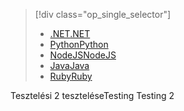 > [!div class="op_single_selector"]
> * [<span data-ttu-id="7deee-101">.NET</span><span class="sxs-lookup"><span data-stu-id="7deee-101">.NET</span></span>](../articles/active-directory-b2c/active-directory-b2c-devquickstarts-graph-dotnet.md)
> * [<span data-ttu-id="7deee-102">Python</span><span class="sxs-lookup"><span data-stu-id="7deee-102">Python</span></span>](active-directory-b2c-devquickstarts-graph-python.md)
> * [<span data-ttu-id="7deee-103">NodeJS</span><span class="sxs-lookup"><span data-stu-id="7deee-103">NodeJS</span></span>](active-directory-b2c-devquickstarts-graph-nodeJS.md)
> * [<span data-ttu-id="7deee-104">Java</span><span class="sxs-lookup"><span data-stu-id="7deee-104">Java</span></span>](active-directory-b2c-devquickstarts-graph-java.md)
> * [<span data-ttu-id="7deee-105">Ruby</span><span class="sxs-lookup"><span data-stu-id="7deee-105">Ruby</span></span>](active-directory-b2c-devquickstarts-graph-ruby.md)
> 
> 
<span data-ttu-id="7deee-106">Tesztelési 2 tesztelése</span><span class="sxs-lookup"><span data-stu-id="7deee-106">Testing Testing 2</span></span>
